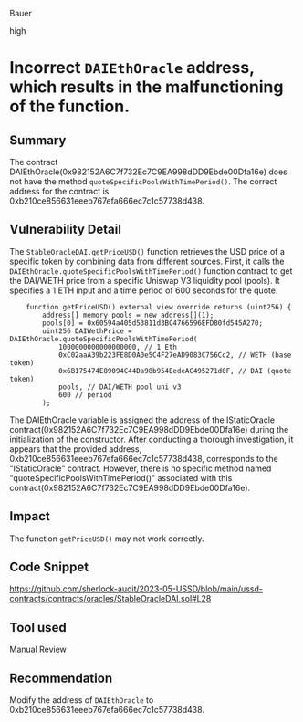 Bauer

high

# Incorrect `DAIEthOracle` address, which results in the malfunctioning of the function.

## Summary
The contract DAIEthOracle(0x982152A6C7f732Ec7C9EA998dDD9Ebde00Dfa16e) does not have the method `quoteSpecificPoolsWithTimePeriod()`. The correct address for the contract is 0xb210ce856631eeeb767efa666ec7c1c57738d438.

## Vulnerability Detail
The `StableOracleDAI.getPriceUSD()` function retrieves the USD price of a specific token by combining data from different sources. First, it calls the `DAIEthOracle.quoteSpecificPoolsWithTimePeriod()` function  contract to get the DAI/WETH price from a specific Uniswap V3 liquidity pool (pools). It specifies a 1 ETH input and a time period of 600 seconds for the quote.
```solidity
    function getPriceUSD() external view override returns (uint256) {
        address[] memory pools = new address[](1);
        pools[0] = 0x60594a405d53811d3BC4766596EFD80fd545A270;
        uint256 DAIWethPrice = DAIEthOracle.quoteSpecificPoolsWithTimePeriod(
            1000000000000000000, // 1 Eth
            0xC02aaA39b223FE8D0A0e5C4F27eAD9083C756Cc2, // WETH (base token)
            0x6B175474E89094C44Da98b954EedeAC495271d0F, // DAI (quote token)
            pools, // DAI/WETH pool uni v3
            600 // period
        );
```
The DAIEthOracle variable is assigned the address of the IStaticOracle contract(0x982152A6C7f732Ec7C9EA998dDD9Ebde00Dfa16e) during the initialization of the constructor. 
After conducting a thorough investigation, it appears that the provided address, 0xb210ce856631eeeb767efa666ec7c1c57738d438, corresponds to the "IStaticOracle" contract. However, there is no specific method named "quoteSpecificPoolsWithTimePeriod()" associated with this contract(0x982152A6C7f732Ec7C9EA998dDD9Ebde00Dfa16e). 
## Impact
The function `getPriceUSD()` may not work correctly.
## Code Snippet
https://github.com/sherlock-audit/2023-05-USSD/blob/main/ussd-contracts/contracts/oracles/StableOracleDAI.sol#L28

## Tool used

Manual Review

## Recommendation
Modify the address of `DAIEthOracle` to 0xb210ce856631eeeb767efa666ec7c1c57738d438.


